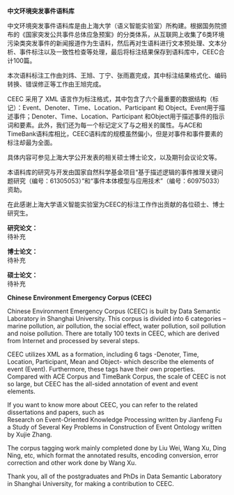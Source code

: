 <b>中文环境突发事件语料库</b>

中文环境突发事件语料库是由上海大学（语义智能实验室）所构建。根据国务院颁布的《国家突发公共事件总体应急预案》的分类体系，从互联网上收集了6类环境污染类突发事件的新闻报道作为生语料，然后再对生语料进行文本预处理、文本分析、事件标注以及一致性检查等处理，最后将标注结果保存到语料库中，CEEC合计100篇。

本次语料标注工作由刘炜、王旭、丁宁、张雨嘉完成，其中标注结果格式化、编码转换、错误修正等工作由王旭完成。

CEEC 采用了 XML 语言作为标注格式，其中包含了六个最重要的数据结构（标记）：Event、Denoter、Time、Location、Participant 和 Object。Event用于描述事件；Denoter、Time、Location、Participant 和Object用于描述事件的指示词和要素。此外，我们还为每一个标记定义了与之相关的属性。与ACE和TimeBank语料库相比，CEEC语料库的规模虽然偏小，但是对事件和事件要素的标注却最为全面。

具体内容可参见上海大学公开发表的相关硕士博士论文，以及期刊会议论文等。<br/>

本语料库的研究与开发由国家自然科学基金项目“基于描述逻辑的事件推理关键问题研究（编号：61305053）”和“事件本体模型与应用技术”（编号：60975033）资助。<br/>

在此感谢上海大学语义智能实验室为CEEC的标注工作作出贡献的各位硕士、博士研究生。

**研究论文：**  
待补充

**博士论文：**  
待补充

**硕士论文：**  
待补充


<b>Chinese Environment Emergency Corpus (CEEC)</b>

Chinese Environment Emergency Corpus (CEEC) is built by Data Semantic Laboratory in Shanghai University. This corpus is divided into 6 categories – marine pollution, air pollution, the social effect, water pollution, soil pollution and noise pollution. There are totally 100 texts in CEEC, which are derived from Internet and processed by several steps.

CEEC utilizes XML as a formation, including 6 tags -Denoter, Time, Location, Participant, Mean and Object- which describe the elements of event (Event). Furthermore, these tags have their own properties. Compared with ACE Corpus and TimeBank Corpus, the scale of CEEC is not so large, but CEEC has the all-sided annotation of event and event elements.

If you want to know more about CEEC, you can refer to the related dissertations and papers, such as<br/> Research on Event-Oriented Knowledge Processing written by Jianfeng Fu<br/> a Study of Several Key Problems in Construction of Event Ontology written by Xujie Zhang.

The corpus tagging work mainly completed done by Liu Wei, Wang Xu, Ding Ning, etc, which format the annotated results, encoding conversion, error correction and other work done by Wang Xu.

Thank you, all of the postgraduates and PhDs in Data Semantic Laboratory in Shanghai University, for making a contribution to CEEC.
